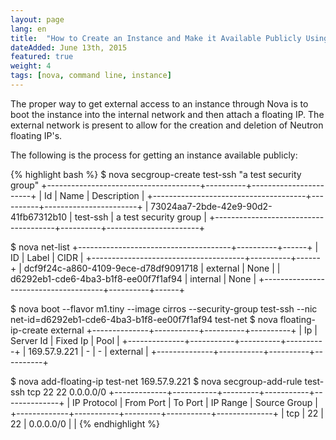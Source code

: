 ```yaml
---
layout: page
lang: en
title:  "How to Create an Instance and Make it Available Publicly Using the Command Line"
dateAdded: June 13th, 2015
featured: true
weight: 4
tags: [nova, command line, instance]
---
```


The proper way to get external access to an instance through Nova is to boot the instance into the internal network and then attach a floating IP. The external network is present to allow for the creation and deletion of Neutron floating IP's.

The following is the process for getting an instance available publicly:

{% highlight bash %}
$ nova secgroup-create test-ssh "a test security group"
+--------------------------------------+----------+-----------------------+
| Id                                   | Name     | Description           |
+--------------------------------------+----------+-----------------------+
| 73024aa7-2bde-42e9-90d2-41fb67312b10 | test-ssh | a test security group |
+--------------------------------------+----------+-----------------------+

$ nova net-list
+--------------------------------------+----------+------+
| ID | Label | CIDR |
+--------------------------------------+----------+------+
| dcf9f24c-a860-4109-9ece-d78df9091718 | external | None |
| d6292eb1-cde6-4ba3-b1f8-ee00f7f1af94 | internal | None |
+--------------------------------------+----------+------+

$ nova boot --flavor m1.tiny --image cirros --security-group test-ssh --nic net-id=d6292eb1-cde6-4ba3-b1f8-ee00f7f1af94 test-net
$ nova floating-ip-create external
+--------------+-----------+----------+----------+
| Ip           | Server Id | Fixed Ip | Pool     |
+--------------+-----------+----------+----------+
| 169.57.9.221 | -         | -        | external |
+--------------+-----------+----------+----------+

$ nova add-floating-ip test-net 169.57.9.221
$ nova secgroup-add-rule test-ssh tcp 22 22 0.0.0.0/0
+-------------+-----------+---------+-----------+--------------+
| IP Protocol | From Port | To Port | IP Range  | Source Group |
+-------------+-----------+---------+-----------+--------------+
| tcp         | 22        | 22      | 0.0.0.0/0 |              |
{% endhighlight %}
